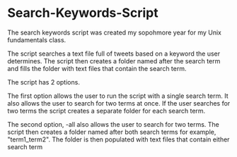 # Search-Keywords-Script


The search keywords script was created my sopohmore year for my Unix fundamentals class.

The script searches a text file full of tweets based on a keyword the user determines. The script then creates a folder named after the search term and fills the folder with text files that contain the search term.

The script has 2 options. 

  The first option allows the user to run the script with a single search term. It also allows the user to search for two terms at once. If the user searches for two      terms the script creates a separate folder for each search term.
  
  The second option, -all also allows the user to search for two terms. The script then creates a folder named after both search terms for example, "term1_term2". The folder is then populated with text files that contain either search term
  
 
